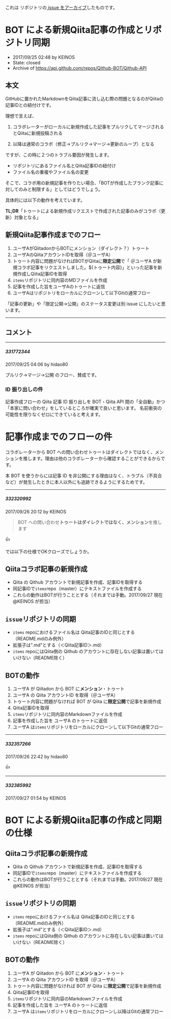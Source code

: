 これは  リポジトリの[ issue をアーカイブ]()したものです。

# BOT による新規Qiita記事の作成とリポジトリ同期

- 2017/09/25 02:48 by KEINOS
- State: closed
- Archive of https://api.github.com/repos/Qithub-BOT/Qithub-API

## 本文

GitHubに置かれたMarkdownをQiita記事に流し込む際の問題となるのがQiitaの記事IDとの紐付けです。

理想で言えば、

1. コラボレーターがローカルに新規作成した記事をプルリクしてマージされるとQiitaに新規投稿される

1. 以降は通常のコラボ（修正→プルリク→マージ→更新のループ）となる

ですが、この時に２つのトラブル要因が発生します。

- リポジトリにあるファイル名とQiita記事IDの紐付け
- ファイル名の重複やファイル名の変更

そこで、コラボ用の新規記事を作りたい場合、「BOTが作成したブランク記事に対してのみと制限する」としてはどうでしょう。

具体的には以下の動作を考えています。

**TL;DR**「トゥートによる新規作成リクエストで作成された記事のみがコラボ（更新）対象となる」

## 新規Qiita記事作成までのフロー

1. ユーザAがQiitadonからBOTにメンション（ダイレクト？）トゥート
2. ユーザAのQiitaアカウントIDを取得（＠ユーザA）
3. トゥート内容に問題がなければBOTがQiitaに**限定公開**で「 ＠ユーザA が新規コラボ記事をリクエストしました。${トゥート内容}」といった記事を新規作成しQiita記事IDを取得
4. `items`リポジトリに同内容のMDファイルを作成
5. 記事を作成した旨をユーザAのトゥートに返信
6. ユーザAはリポジトリをローカルにクローンして以下Gitの通常フロー

「記事の更新」や「限定公開→公開」のステータス変更は別 issue にしたいと思います。


-----

## コメント

-----

##### 331772344

2017/09/25 04:06 by hidao80

プルリク→マージ→公開 のフロー、賛成です。

### ID 振り出しの件

記事作成フローの Qiita 記事 ID 振り出しを BOT・Qiita API 間の「全自動」かつ「本家に問い合わせ」をしているところが確実で良いと思います。
名前衝突の可能性を限りなくゼロにできていると考えます。

# 記事作成までのフローの件

コラボレーターから BOT への問い合わせトゥートはダイレクトではなく、メンションを推します。理由は他のコラボレーターから確認することができるからです。

本 BOT を使うからには記事 ID を非公開にする理由はなく、トラブル（不具合など）が発生したときに本人以外にも追跡できるようにするためです。

-----

##### 332320992

2017/09/26 20:12 by KEINOS

> BOT への問い合わせ**トゥートはダイレクトではなく、メンション**を推します

👍 

では以下の仕様でOKクローズでしょうか。

## Qiitaコラボ記事の新規作成

- Qiita の Qithub アカウントで新規記事を作成、記事IDを取得する
- 同記事IDで`items`repo（master）にテキストファイルを作成する
- これらの動作はBOTが行うこととする（それまでは手動。2017/09/27 現在 @KEINOS が担当）

## `issue`リポジトリの同期

- `items` repoにおけるファイル名は Qiita記事のIDと同じとする（README.mdのみ例外）
- 拡張子は".md"とする（＜Qiita記事ID＞.md）
- `items` repoにはQiita側の Qithub のアカウントに存在しない記事は置いてはいけない（README除く）

## BOTの動作

1. ユーザA が Qiitadon から BOT に**メンション**・トゥート
2. ユーザA の Qiita アカウントID を取得（＠ユーザA）
3. トゥート内容に問題がなければ BOT が Qiita に**限定公開**で記事を新規作成
4. Qiita記事IDを取得
5. `items`リポジトリに同内容のMarkdownファイルを作成
6. 記事を作成した旨を ユーザA のトゥートに返信
7. ユーザA は`items`リポジトリをローカルにクローンして以下Gitの通常フロー


-----

##### 332357266

2017/09/26 22:42 by hidao80

:thumbsup:

-----

##### 332385992

2017/09/27 01:54 by KEINOS

# BOT による新規Qiita記事の作成と同期の仕様

## Qiitaコラボ記事の新規作成

- Qiita の Qithub アカウントで新規記事を作成、記事IDを取得する
- 同記事IDで`items`repo（master）にテキストファイルを作成する
- これらの動作はBOTが行うこととする（それまでは手動。2017/09/27 現在 @KEINOS が担当）

## `issue`リポジトリの同期

- `items` repoにおけるファイル名は Qiita記事のIDと同じとする（README.mdのみ例外）
- 拡張子は".md"とする（＜Qiita記事ID＞.md）
- `items` repoにはQiita側の Qithub のアカウントに存在しない記事は置いてはいけない（README除く）

## BOTの動作

1. ユーザA が Qiitadon から BOT に**メンション**・トゥート
2. ユーザA の Qiita アカウントID を取得（＠ユーザA）
3. トゥート内容に問題がなければ BOT が Qiita に**限定公開**で記事を新規作成
4. Qiita記事IDを取得
5. `items`リポジトリに同内容のMarkdownファイルを作成
6. 記事を作成した旨を ユーザA のトゥートに返信
7. ユーザA は`items`リポジトリをローカルにクローンし以降はGitの通常フロー

